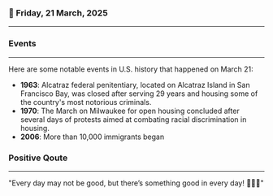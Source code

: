 ### 📅 Friday, 21 March, 2025
------
### Events
------
Here are some notable events in U.S. history that happened on March 21:

- **1963**: Alcatraz federal penitentiary, located on Alcatraz Island in San Francisco Bay, was closed after serving 29 years and housing some of the country's most notorious criminals.
- **1970**: The March on Milwaukee for open housing concluded after several days of protests aimed at combating racial discrimination in housing.
- **2006**: More than 10,000 immigrants began
### Positive Qoute
------
"Every day may not be good, but there’s something good in every day! 🌟😊✨"

